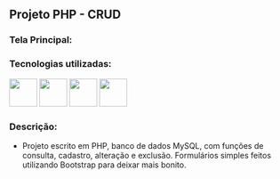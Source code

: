 ## Projeto PHP - CRUD

### Tela Principal:



### Tecnologias utilizadas:

<div style="display: inline;">
<img width='50' heigth='50' src="https://cdn.jsdelivr.net/gh/devicons/devicon/icons/html5/html5-original.svg" />
<img width='50' heigth='50' src="https://cdn.jsdelivr.net/gh/devicons/devicon/icons/bootstrap/bootstrap-original.svg" />
<img width='50' heigth='50' src="https://cdn.jsdelivr.net/gh/devicons/devicon/icons/php/php-plain.svg" />
<img width='50' heigth='50' src="https://cdn.jsdelivr.net/gh/devicons/devicon/icons/mysql/mysql-original.svg" />
</div>

### Descrição:

<ul>
  <li>Projeto escrito em PHP, banco de dados MySQL, com funções de consulta, cadastro, alteração e exclusão. Formulários simples feitos utilizando Bootstrap para deixar mais bonito. </li>
</ul>

